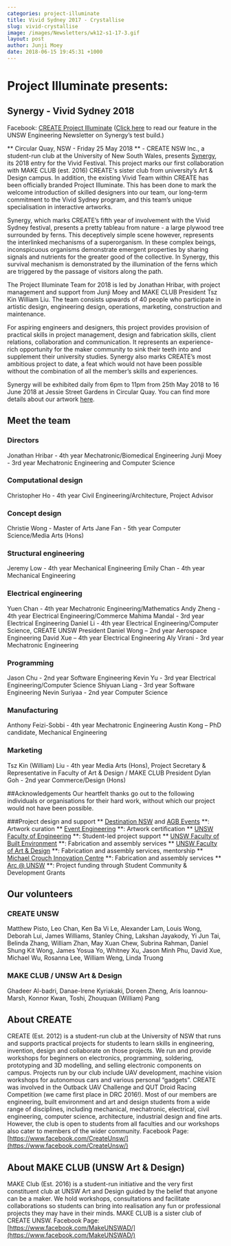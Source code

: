 ```yaml
---
categories: project-illuminate
title: Vivid Sydney 2017 - Crystallise
slug: vivid-crystallise
image: /images/Newsletters/wk12-s1-17-3.gif
layout: post
author: Junji Moey
date: 2018-06-15 19:45:31 +1000
---
```


# Project Illuminate presents: 
## Synergy - Vivid Sydney 2018
Facebook: [CREATE Project Illuminate](https://www.facebook.com/create.project.illuminate/)
([Click here](https://www.engineering.unsw.edu.au/news/shining-lights) to read our feature in the UNSW Engineering Newsletter on Synergy’s test build.)

** Circular Quay, NSW - Friday 25 May 2018 ** - CREATE NSW Inc., a student-run club at the University of New South Wales, presents [Synergy](https://www.vividsydney.com/event/light/synergy), its 2018 entry for the Vivid Festival. This project marks our first collaboration with MAKE CLUB (est. 2016) CREATE's sister club from university’s Art & Design campus. In addition, the existing Vivid Team within CREATE has been officially branded Project Illuminate. This has been done to mark the welcome introduction of skilled designers into our team, our long-term commitment to the Vivid Sydney program, and this team’s unique specialisation in interactive artworks. 

Synergy, which marks CREATE’s fifth year of involvement with the Vivid Sydney festival, presents a pretty tableau from nature - a large plywood tree surrounded by ferns. This deceptively simple scene however, represents the interlinked mechanisms of a superorganism. In these complex beings, inconspicuous organisms demonstrate emergent properties by sharing signals and nutrients for the greater good of the collective. In Synergy, this survival mechanism is demonstrated by the  illumination of the ferns which are triggered by the passage of visitors along the path. 

The Project Illuminate Team for 2018 is led by Jonathan Hribar, with project management and support from Junji Moey and MAKE CLUB President Tsz Kin William Liu. The team consists upwards of 40 people who participate in artistic design, engineering design, operations, marketing, construction and maintenance. 

For aspiring engineers and designers, this project provides provision of practical skills in project management, design and fabrication skills, client relations, collaboration and communication. It represents an experience-rich opportunity for the maker community to sink their teeth into and supplement their university studies. Synergy also marks CREATE’s most ambitious project to date, a feat which would not have been possible without the combination of all the member’s skills and experiences. 

Synergy will be exhibited daily from 6pm to 11pm from 25th May 2018 to 16 June 2018 at Jessie Street Gardens in Circular Quay. You can find more details about our artwork [here](https://www.vividsydney.com/event/light/synergy).


## Meet the team
### Directors
Jonathan Hribar - 4th year Mechatronic/Biomedical Engineering
Junji Moey - 3rd year Mechatronic Engineering and Computer Science
### Computational design
Christopher Ho - 4th year Civil Engineering/Architecture, Project Advisor
### Concept design
Christie Wong - Master of Arts
Jane Fan - 5th year Computer Science/Media Arts (Hons)
### Structural engineering
Jeremy Low - 4th year Mechanical Engineering
Emily Chan - 4th year Mechanical Engineering
### Electrical engineering
Yuen Chan - 4th year Mechatronic Engineering/Mathematics
Andy Zheng - 4th year Electrical Engineering/Commerce
Mahima Mandal - 3rd year Electrical Engineering
Daniel Li - 4th year Electrical Engineering/Computer Science, CREATE UNSW President
Daniel Wong – 2nd year Aerospace Engineering
David Xue – 4th year Electrical Engineering
Aly Virani - 3rd year Mechatronic Engineering
### Programming
Jason Chu - 2nd year Software Engineering
Kevin Yu - 3rd year Electrical Engineering/Computer Science
Shiyuan Liang - 3rd year Software Engineering
Nevin Suriyaa - 2nd year Computer Science
### Manufacturing
Anthony Feizi-Sobbi - 4th year Mechatronic Engineering
Austin Kong – PhD candidate, Mechanical Engineering
### Marketing
Tsz Kin (William) Liu - 4th year Media Arts (Hons), Project Secretary & Representative in Faculty of Art & Design / MAKE CLUB President
Dylan Goh - 2nd year Commerce/Design (Hons)

##Acknowledgements
Our heartfelt thanks go out to the following individuals or organisations for their hard work, without which our project would not have been possible. 

###Project design and support
** [Destination NSW](https://www.destinationnsw.com.au/
) and [AGB Events](agbevents.com.au) **: Artwork curation 
** [Event Engineering](https://www.eventengineering.com.au/) **: Artwork certification
** [UNSW Faculty of Engineering](https://www.engineering.unsw.edu.au/) **: Student-led project support
** [UNSW Faculty of Built Environment](https://www.be.unsw.edu.au/) **: Fabrication and assembly services
** [UNSW Faculty of Art & Design](https://artdesign.unsw.edu.au/) **: Fabrication and assembly services, mentorship
** [Michael Crouch Innovation Centre](www.mcic.unsw.edu.au) **: Fabrication and assembly services
** [Arc @ UNSW](https://www.arc.unsw.edu.au/) **: Project funding through Student Community & Development Grants

## Our volunteers
### CREATE UNSW
Matthew Pisto, Leo Chan, Ken Ba Vi Le, Alexander Lam, Louis Wong, Deborah Lui, James Williams, Stanley Ching, Lakshan Jayakody, Yi Jun Tai, Belinda Zhang, William Zhan, May Xuan Chew, Subrina Rahman, Daniel Shung Kit Wong, James Yosua Yo, Whitney Xu, Jason Minh Phu, David Xue, Michael Wu, Rosanna Lee, William Weng, Linda Truong
### MAKE CLUB / UNSW Art & Design
Ghadeer Al-badri, Danae-Irene Kyriakaki, Doreen Zheng, Aris Ioannou-Marsh, Konnor Kwan, Toshi, Zhouquan (William) Pang
 
## About CREATE
CREATE (Est. 2012) is a student-run club at the University of NSW that runs and supports practical projects for students to learn skills in engineering, invention, design and collaborate on those projects. We run and provide workshops for beginners on electronics, programming, soldering, prototyping and 3D modelling, and selling electronic components on campus.
Projects run by our club include UAV development, machine vision workshops for autonomous cars and various personal “gadgets”. CREATE was involved in the Outback UAV Challenge and QUT Droid Racing Competition (we came first place in DRC 2016!).
Most of our members are engineering, built environment and art and design students from a wide range of disciplines, including mechanical, mechatronic, electrical, civil engineering, computer science, architecture, industrial design and fine arts. However, the club is open to students from all faculties and our workshops also cater to members of the wider community.
Facebook Page: [https://www.facebook.com/CreateUnsw/](https://www.facebook.com/CreateUnsw/)

## About MAKE CLUB (UNSW Art & Design)
MAKE Club (Est. 2016) is a student-run initiative and the very first constituent club at UNSW Art and Design guided by the belief that anyone can be a maker. We hold workshops, consultations and facilitate collaborations so students can bring into realisation any fun or professional projects they may have in their minds.
MAKE CLUB is a sister club of CREATE UNSW.
Facebook Page: [https://www.facebook.com/MakeUNSWAD/](https://www.facebook.com/MakeUNSWAD/)

